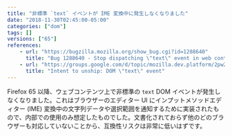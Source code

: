 ```yaml
---
title: "非標準 `text` イベントが IME 変換中に発生しなくなりました"
date: "2018-11-30T02:45:00-05:00"
categories: ["dom"]
tags: []
versions: ["65"]
references:
    - url: "https://bugzilla.mozilla.org/show_bug.cgi?id=1288640"
      title: "Bug 1288640 - Stop dispatching \"text\" event in web contents"
    - url: "https://groups.google.com/d/topic/mozilla.dev.platform/2pw2HxiCIbc/discussion"
      title: "Intent to unship: DOM \"text\" event"
---
```

Firefox 65 以降、ウェブコンテンツ上で非標準の `text` DOM イベントが発生しなくなりました。これはブラウザーのエディター UI にインプットメソッドエディター (IME) 変換中の文字列データや選択範囲を通知するために実装されたもので、内部での使用のみ想定したものでした。文書化されておらず他のどのブラウザーも対応していないことから、互換性リスクは非常に低いはずです。
